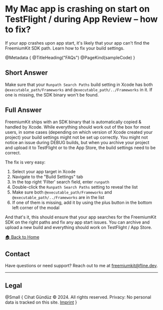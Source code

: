 # My Mac app is crashing on start on TestFlight / during App Review – how to fix?

If your app crashes upon app start, it's likely that your app can't find the FreemiumKit SDK path. Learn how to fix your build settings.

@Metadata {
   @TitleHeading("FAQs")
   @PageKind(sampleCode)
}

## Short Answer

Make sure that your `Runpath Search Paths` build setting in Xcode has both `@executable_path/Frameworks` and `@executable_path/../Frameworks` in it. If one is missing, the SDK binary won't be found.

## Full Answer

FreemiumKit ships with an SDK binary that is automatically copied & handled by Xcode. While everything should work out of the box for most users, in some cases (depending on which version of Xcode created your project) your build settings might not be set up correctly. You might not notice an issue during DEBUG builds, but when you archive your project and upload it to TestFlight or to the App Store, the build settings need to be correct.

The fix is very easy:

1. Select your app target in Xcode
1. Navigate to the "Build Settings" tab
1. In the top right 'Filter' search field, enter `runpath`
1. Double-click the `Runpath Search Paths` setting to reveal the list
1. Make sure both `@executable_path/Frameworks` and `@executable_path/../Frameworks` are in the list
1. If one of them is missing, add it by using the plus button in the bottom left corner of the modal

And that's it, this should ensure that your app searches for the FreemiumKit SDK on the right paths and fix any app start issues. You can archive and upload a new build and everything should work on TestFlight / App Store.

[🏠 Back to Home](https://freemiumkit.app)

## Contact

Have questions or need support? Reach out to me at [freemiumkit@fline.dev](mailto:freemiumkit@fline.dev).

---

## Legal

@Small {
   Cihat Gündüz © 2024. All rights reserved.
   Privacy: No personal data is tracked on this site.
   [Imprint](https://www.fline.dev/imprint/)
}
